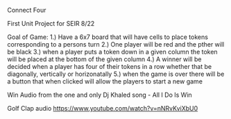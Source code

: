 Connect Four 

First Unit Project for SEIR 8/22

Goal of Game:
1.) Have a 6x7 board that will have cells to place tokens corresponding to a persons turn 
2.) One player will be red and the pther will be black 
3.) when a player puts a token down in a given column the token will be placed at the bottom of the given column 
4.) A winner will be decided when a player has four of their tokens in a row whether that be diagonally, vertically or horizonatally
5.) when the game is over there will be a button that when clicked will allow the players to start a new game 







Win Audio from the one and only Dj Khaled 
song - All I Do Is Win 

Golf Clap audio 
https://www.youtube.com/watch?v=nNRvKviXbU0
